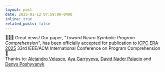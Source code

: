 ```yaml
---
layout: post
date: 2025-01-12 07:59:00-0400
inline: true
related_posts: false
---
```



<p>🌟🌟🌟 Great news! Our paper, <em>"Toward Neuro Symbolic Program Comprehension"</em>, has been officially accepted for publication to <a href="https://conf.researchr.org/home/icpc-2025">ICPC ERA 2025</a> 33rd IEEE/ACM International Conference on Program Comprehension 🎉 <br> Thanks to: <a href="https://svelascodimate.github.io">Alejandro Velasco</a>, <a href="">Aya Garryyeva</a>, <a href="https://danaderp.github.io/danaderp/">David Nader Palacio</a> and <a href="https://www.cs.wm.edu/~denys/">Denys Poshyvanyk</a></p>